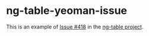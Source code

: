 ng-table-yeoman-issue
=====================

This is an example of [Issue #418](https://github.com/esvit/ng-table/issues/418) in the [ng-table project](https://github.com/esvit/ng-table/).
